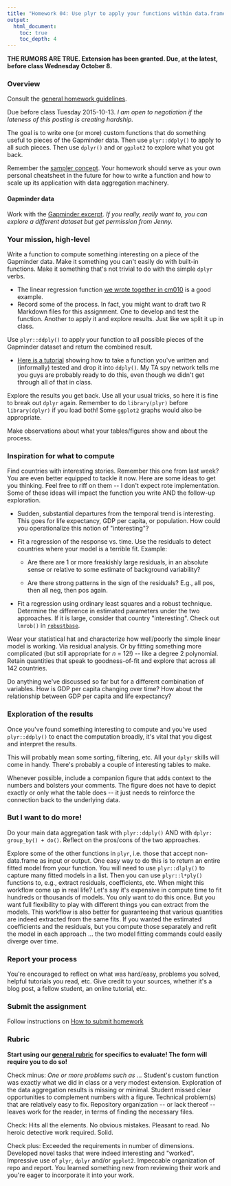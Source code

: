 ```yaml
---
title: "Homework 04: Use plyr to apply your functions within data.frames"
output:
  html_document:
    toc: true
    toc_depth: 4
---
```


__THE RUMORS ARE TRUE. Extension has been granted. Due, at the latest, before class Wednesday October 8.__

### Overview

Consult the [general homework guidelines](hw00_homework-guidelines.html).

Due before class Tuesday 2015-10-13. *I am open to negotiation if the lateness of this posting is creating hardship.*

The goal is to write one (or more) custom functions that do something useful to pieces of the Gapminder data. Then use `plyr::ddply()` to apply to all such pieces. Then use `dplyr()` and or `ggplot2` to explore what you got back.

Remember the [sampler concept](http://en.wikipedia.org/wiki/Sampler_(needlework)). Your homework should serve as your own personal cheatsheet in the future for how to write a function and how to scale up its application with data aggregation machinery.

#### Gapminder data

Work with the [Gapminder excerpt](http://tiny.cc/gapminder). *If you really, really want to, you can explore a different dataset but get permission from Jenny.*

### Your mission, high-level

Write a function to compute something interesting on a piece of the Gapminder data. Make it something you can't easily do with built-in functions. Make it something that's not trivial to do with the simple `dplyr` verbs.

  * The linear regression function [we wrote together in cm010](block012_function-regress-lifeexp-on-year.html) is a good example.
  * Record some of the process. In fact, you might want to draft two R Markdown files for this assignment. One to develop and test the function. Another to apply it and explore results. Just like we split it up in class.

Use `plyr::ddply()` to apply your function to all possible pieces of the Gapminder dataset and return the combined result.

  * [Here is a tutorial](block013_plyr-ddply.html) showing how to take a function you've written and (informally) tested and drop it into `ddply()`. My TA spy network tells me you guys are probably ready to do this, even though we didn't get through all of that in class.
  
Explore the results you get back. Use all your usual tricks, so here it is fine to break out `dplyr` again. Remember to do `library(plyr)` before `library(dplyr)` if you load both! Some `ggplot2` graphs would also be appropriate.

Make observations about what your tables/figures show and about the process.

### Inspiration for what to compute

Find countries with interesting stories. Remember this one from last week? You are even better equipped to tackle it now. Here are some ideas to get you thinking. Feel free to riff on them -- I don't expect rote implementation. Some of these ideas will impact the function you write AND the follow-up exploration.

  * Sudden, substantial departures from the temporal trend is interesting. This goes for life expectancy, GDP per capita, or population. How could you operationalize this notion of "interesting"?

  * Fit a regression of the response vs. time. Use the residuals to detect countries where your model is a terrible fit. Example:
    
    - Are there are 1 or more freakishly large residuals, in an absolute sense or relative to some estimate of background variability?
    
    - Are there strong patterns in the sign of the residuals? E.g., all pos, then all neg, then pos again.

  * Fit a regression using ordinary least squares and a robust technique. Determine the difference in estimated parameters under the two approaches. If it is large, consider that country "interesting". Check out `lmrob()` in [`robustbase`](http://cran.r-project.org/web/packages/robustbase/index.html).
  
Wear your statistical hat and characterize how well/poorly the simple linear model is working. Via residual analysis. Or by fitting something more complicated (but still appropriate for $n$ = 12!) -- like a degree 2 polynomial. Retain quantities that speak to goodness-of-fit and explore that across all 142 countries.

Do anything we've discussed so far but for a different combination of variables. How is GDP per capita changing over time? How about the relationship between GDP per capita and life expectancy?

### Exploration of the results

Once you've found something interesting to compute and you've used `plyr::ddply()` to enact the computation broadly, it's vital that you digest and interpret the results.

This will probably mean some sorting, filtering, etc. All your `dplyr` skills will come in handy. There's probably a couple of interesting tables to make.

Whenever possible, include a companion figure that adds context to the numbers and bolsters your comments. The figure does not have to depict exactly or only what the table does -- it just needs to reinforce the connection back to the underlying data.

### But I want to do more!

Do your main data aggregation task with `plyr::ddply()` AND with `dplyr: group_by() + do()`. Reflect on the pros/cons of the two approaches.

Explore some of the other functions in `plyr`, i.e. those that accept non-data.frame as input or output. One easy way to do this is to return an entire fitted model from your function. You will need to use `plyr::dlply()` to capture many fitted models in a list. Then you can use `plyr::l*ply()` functions to, e.g., extract residuals, coefficients, etc. When might this workflow come up in real life? Let's say it's expensive in compute time to fit hundreds or thousands of models. You only want to do this once. But you want full flexibility to play with different things you can extract from the models. This workflow is also better for guaranteeing that various quantities are indeed extracted from the same fits. If you wanted the estimated coefficients and the residuals, but you compute those separately and refit the model in each approach ... the two model fitting commands could easily diverge over time.
  
### Report your process

You're encouraged to reflect on what was hard/easy, problems you solved, helpful tutorials you read, etc. Give credit to your sources, whether it's a blog post, a fellow student, an online tutorial, etc.

### Submit the assignment

Follow instructions on [How to submit homework](hw00_homework-guidelines.html#how-to-submit-homework)

### Rubric

__Start using our [general rubric](peer-review01_marking-rubric.html) for specifics to evaluate! The form will require you to do so!__

Check minus: *One or more problems such as ...* Student's custom function was exactly what we did in class or a very modest extension. Exploration of the data aggregation results is missing or minimal. Student missed clear opportunities to complement numbers with a figure. Technical problem(s) that are relatively easy to fix. Repository organization -- or lack thereof -- leaves work for the reader, in terms of finding the necessary files.

Check: Hits all the elements. No obvious mistakes. Pleasant to read. No heroic detective work required. Solid.

Check plus: Exceeded the requirements in number of dimensions. Developed novel tasks that were indeed interesting and "worked". Impressive use of `plyr`, `dplyr` and/or `ggplot2`. Impeccable organization of repo and report. You learned something new from reviewing their work and you're eager to incorporate it into your work.